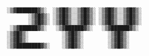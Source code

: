 <div align="center">
<code>
░▒▓███████▓▒░  ░▒▓█▓▒░░▒▓█▓▒░ ░▒▓█▓▒░░▒▓█▓▒░ 
       ░▒▓█▓▒░ ░▒▓█▓▒░░▒▓█▓▒░ ░▒▓█▓▒░░▒▓█▓▒░ 
       ░▒▓█▓▒░ ░▒▓█▓▒░░▒▓█▓▒░ ░▒▓█▓▒░░▒▓█▓▒░ 
 ░▒▓██████▓▒░   ░▒▓██████▓▒░   ░▒▓██████▓▒░  
░▒▓█▓▒░           ░▒▓█▓▒░        ░▒▓█▓▒░     
░▒▓█▓▒░           ░▒▓█▓▒░        ░▒▓█▓▒░     
░▒▓████████▓▒░    ░▒▓█▓▒░        ░▒▓█▓▒░     
                                             
                                             
</code>
</div>

